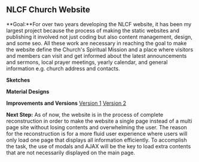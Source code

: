 ## NLCF Church Website
**Goal:**For over two years developing the NLCF website, it has been my largest project because the process of making the static websites and publishing it involved not just coding but also content management, design, and some seo. All these work are necessary in reaching the goal to make the website define the Church's Spiritual Mission and a place where visitors and members can visit and get informed about the latest announcements and sermons, local prayer meetings, yearly calendar, and general information e.g. church address and contacts.

**Sketches**

**Material Designs**

**Improvements and Versions**
[Version 1](https://github.com/jerickBilalat/nlcf-website-v1)
[Version 2](https://github.com/jerickBilalat/NLCF-website-v2)

**Next Step:** As of now, the website is in the process of complete reconstruction in order to make the website a single page instead of a multi page site without losing contents and overwhelming the user. The reason for the reconstruction is for a more fluid user experience where users will only load one page that displays all information efficiently. To accomplish the task, the use of modals and  AJAX will be the key to load extra contents that are not necessarily displayed on the main page.

